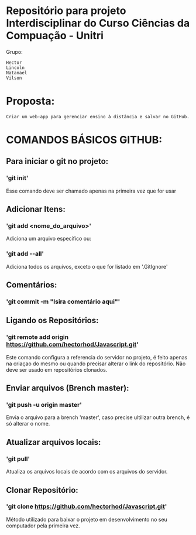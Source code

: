 # Repositório para projeto Interdisciplinar do Curso Ciências da Compuação - Unitri

Grupo:

    Hector
    Lincoln
    Natanael
    Vilson

# Proposta:
    Criar um web-app para gerenciar ensino à distância e salvar no GitHub.

# COMANDOS BÁSICOS GITHUB:

## Para iniciar o git no projeto:
### 'git init'
Esse comando deve ser chamado apenas na primeira vez que for usar

## Adicionar Itens:
### 'git add <nome_do_arquivo>'
Adiciona um arquivo específico ou:
### 'git add --all'
Adiciona todos os arquivos, exceto o que for listado em '.GitIgnore'

## Comentários:
### 'git commit -m "Isira comentário aqui"'

## Ligando os Repositórios:
### 'git remote add origin https://github.com/hectorhod/Javascript.git'
Este comando configura a referencia do servidor no projeto, é feito apenas na criaçao do mesmo ou quando precisar alterar o link do repositório. Não deve ser usado em repositórios clonados.

## Enviar arquivos (Brench master):
### 'git push -u origin master'
Envia o arquivo para a brench 'master', caso precise ultilizar outra brench, é só alterar o nome.

## Atualizar arquivos locais:
### 'git pull'
Atualiza os arquivos locais de acordo com os arquivos do servidor.

## Clonar Repositório:
### 'git clone https://github.com/hectorhod/Javascript.git'
Método utilizado para baixar o projeto em desenvolvimento no seu computador pela primeira vez.